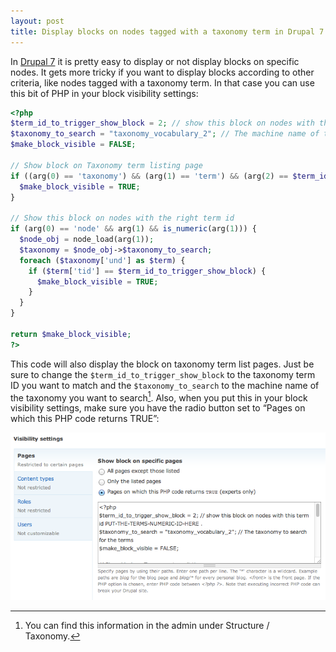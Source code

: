 ```yaml
---
layout: post
title: Display blocks on nodes tagged with a taxonomy term in Drupal 7
---
```

In [Drupal 7](https://drupal.org) it is pretty easy to display or not display blocks on specific nodes. It gets more tricky if you want to display blocks according to other criteria, like nodes tagged with a taxonomy term. In that case you can use this bit of PHP in your block visibility settings:

```php
<?php
$term_id_to_trigger_show_block = 2; // show this block on nodes with this term id.
$taxonomy_to_search = "taxonomy_vocabulary_2"; // The machine name of the taxonomy to search for the terms
$make_block_visible = FALSE;

// Show block on Taxonomy term listing page
if ((arg(0) == 'taxonomy') && (arg(1) == 'term') && (arg(2) == $term_id_to_trigger_show_block)) {
  $make_block_visible = TRUE;
}

// Show this block on nodes with the right term id 
if (arg(0) == 'node' && arg(1) && is_numeric(arg(1))) {
  $node_obj = node_load(arg(1));
  $taxonomy = $node_obj->$taxonomy_to_search;
  foreach ($taxonomy['und'] as $term) {
    if ($term['tid'] == $term_id_to_trigger_show_block) {
      $make_block_visible = TRUE;
    }
  }
}

return $make_block_visible;
?>
```

This code will also display the block on taxonomy term list pages. Just be sure to change the `$term_id_to_trigger_show_block` to the taxonomy term ID you want to match and the `$taxonomy_to_search` to the machine name of the taxonomy you want to search[^help]. Also, when you put this in your block visibility settings, make sure you have the radio button set to “Pages on which this PHP code returns TRUE”:

![Drupal 7 Block Settings](/blog/images/2013/06/drupal-7-block-settings.png)

[^help]: You can find this information in the admin under Structure / Taxonomy.